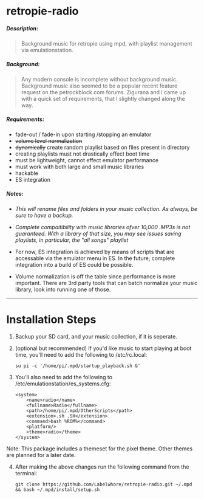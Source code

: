 # retropie-radio
##### Description:
> Background music for retropie using mpd, with playlist management via emulationstation. 

##### Background:
> Any modern console is incomplete without background music. Background music also seemed to be a popular recent feature request on the petrockblock.com forums. Zigurana and I came up with a quick set of requirements, that I slightly changed along the way.


##### Requirements:
+ fade-out / fade-in upon starting /stopping an emulator
+ ~~volume level normalization~~
+ ~~dynamically~~ create random playlist based on files present in directory
+ creating playlists must not drastically effect boot time
+ must be lightweight, cannot effect emulator performance
+ must work with both large and small music libraries
+ hackable
+ ES integration



##### Notes:
+ _This will rename files and folders in your music collection. As always, be sure to have a backup._

+ _Complete compaitibility with music libraries ofver 10,000 .MP3s is not guaranteed. With a library of that size, you may see issues saving playlists, in particular, the "all songs" playlist_

+ For now, ES integration is achieved by means of scripts that are accessable via the emulator menu in ES. In the future, complete integration into a build of ES could be possible.

+ Volume normalization is off the table since performance is more important. There are 3rd party tools that can batch normalize your music library, look into running one of those.


---


# Installation Steps

1.   Backup your SD card, and your music collection, if it is seperate.

2.  (optional but recommended) If you'd like music to start playing at boot time, you'll need to add the following to /etc/rc.local:

        su pi -c '/home/pi/.mpd/startup_playback.sh &'


3.  You'll also need to add the following to /etc/emulationstation/es_systems.cfg:

        <system>
            <name>radio</name>
            <fullname>Radio</fullname>
            <path>/home/pi/.mpd/OtherScripts</path>
            <extension>.sh .SH</extension>
            <command>bash %ROM%</command>
            <platform/>
            <theme>radio</theme>
        </system>
  
  Note: This package includes a themeset for the pixel theme. Other themes are planned for a later date.
  
  
4.  After making the above changes run the following command from the terminal:

        git clone https://github.com/Labelwhore/retropie-radio.git ~/.mpd && bash ~/.mpd/install/setup.sh
